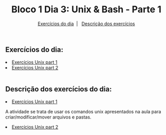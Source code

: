 <h1 align="center">Bloco 1 Dia 3: Unix & Bash - Parte 1</h1>

<p align="center">
  <a href="#exercicio">Exercícios do dia</a>&nbsp;&nbsp;|&nbsp;&nbsp;
  <a href="#descricao">Descrição dos exercícios</a>
</p>

</br>
<h2 id="exercicio">Exercícios do dia:</h2>

<li><a href="#part_1">Exercícios Unix part 1</a></li>
<li><a href="#part_2">Exercícios Unix part 2</a></li>

</br>
<h2 id="descricao">Descrição dos exercícios do dia:</h2>

<li id="part_1"><a href="part_1/">Exercícios Unix part 1</a></li>
<p>A atividade se trata de usar os comandos unix apresentados na aula para criar/modificar/mover arquivos e pastas.</p>

<li id="part_2"><a href="part_2/">Exercícios Unix part 2</a></li>
<p></p>